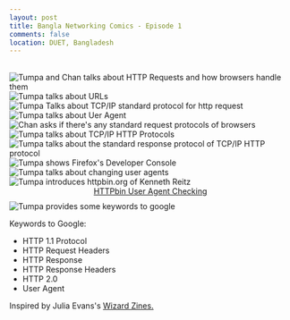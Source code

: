 ```yaml
---
layout: post
title: Bangla Networking Comics - Episode 1
comments: false
location: DUET, Bangladesh
---
```


<br>

<img src="/Networking_Comics/images/Episode001/01.png" alt="Tumpa and Chan talks about HTTP Requests and how browsers handle them">
<img src="/Networking_Comics/images/Episode001/02.png" alt="Tumpa talks about URLs">
<img src="/Networking_Comics/images/Episode001/03.png" alt="Tumpa Talks about TCP/IP standard protocol for http request ">
<img src="/Networking_Comics/images/Episode001/04.png" alt="Tumpa talks about Uer Agent">
<img src="/Networking_Comics/images/Episode001/05.png" alt="Chan asks if there's any standard request protocols of browsers">
<img src="/Networking_Comics/images/Episode001/06.png" alt="Tumpa talks about TCP/IP HTTP Protocols">
<img src="/Networking_Comics/images/Episode001/07.png" alt="Tumpa talks about the standard response protocol of TCP/IP HTTP protocol">
<img src="/Networking_Comics/images/Episode001/08.png" alt="Tumpa shows Firefox's Developer Console">
<img src="/Networking_Comics/images/Episode001/09.png" alt="Tumpa talks about changing user agents">
<img src="/Networking_Comics/images/Episode001/10.png" alt="Tumpa introduces httpbin.org of Kenneth Reitz">

<center style="margin-bottom: 10px;">
	<a href="https://httpbin.org/user-agent" target="_blank">HTTPbin User Agent Checking</a>
</center>

<img src="/Networking_Comics/images/Episode001/11.png" alt="Tumpa provides some keywords to google">

<br>

Keywords to Google: 
<ul>
	<li>HTTP 1.1 Protocol</li>
	<li>HTTP Request Headers</li>
	<li>HTTP Response</li>
	<li>HTTP Response Headers</li>
	<li>HTTP 2.0</li>
	<li>User Agent</li>
</ul>

Inspired by Julia Evans's <a href="https://wizardzines.com/">Wizard Zines.</a>
